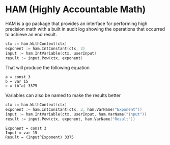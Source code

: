 # HAM (Highly Accountable Math)

HAM is a go package that provides an interface for performing high precision math with a built in audit log showing the operations that occurred to achieve an end result.

```go
ctx := ham.WithContext(ctx)
exponent := ham.IntConstant(ctx, 3)
input := ham.IntVariable(ctx, userInput)
result := input.Pow(ctx, exponent)
```

That will produce the following equation

```
a = const 3
b = var 15
c = (b^a) 3375
```

Variables can also be named to make the results better

```go
ctx := ham.WithContext(ctx)
exponent := ham.IntConstant(ctx, 3, ham.VarName("Exponent"))
input := ham.IntVariable(ctx, userInput, ham.VarName("Input"))
result := input.Pow(ctx, exponent, ham.VarName("Result"))
```

```
Exponent = const 3
Input = var 15
Result = (Input^Exponent) 3375
```